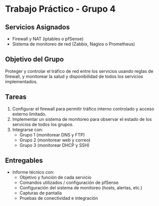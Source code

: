 # Trabajo Práctico - Grupo 4

## Servicios Asignados
- Firewall y NAT (iptables o pfSense)
- Sistema de monitoreo de red (Zabbix, Nagios o Prometheus)

## Objetivo del Grupo
Proteger y controlar el tráfico de red entre los servicios usando reglas de firewall, y monitorear la salud y disponibilidad de todos los servicios implementados.

## Tareas
1. Configurar el firewall para permitir tráfico interno controlado y acceso externo limitado.
2. Implementar un sistema de monitoreo para observar el estado de los servicios de todos los grupos.
3. Integrarse con:
   - Grupo 1 (monitorear DNS y FTP)
   - Grupo 2 (monitorear web y correo)
   - Grupo 3 (monitorear DHCP y SSH)

## Entregables
- Informe técnico con:
  - Objetivo y función de cada servicio
  - Comandos utilizados / configuración de pfSense
  - Configuración del sistema de monitoreo (hosts, alertas, etc.)
  - Capturas de pantalla
  - Pruebas de conectividad e integración
